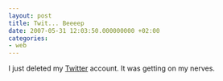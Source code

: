 ```yaml
---
layout: post
title: Twit... Beeeep
date: 2007-05-31 12:03:50.000000000 +02:00
categories:
- web
---
```

I just deleted my <a href="http://twitter.com">Twitter</a> account. It was getting on my nerves.
